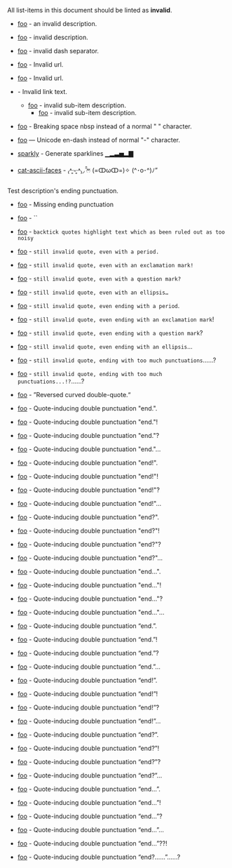 All list-items in this document should be linted as **invalid**.

- [foo](https://foo.com) - an invalid description.
- [foo](https://foo.com) - invalid description.
- [foo](https://foo.com)  -  invalid dash separator.
- [foo]() - Invalid url.
- [foo](test) - Invalid url.
- [](https://foo.com) - Invalid link text.
  - [foo](https://foo.com) - invalid sub-item description.
    - [foo](https://foo.com) - invalid sub-item description.

- [foo](https://foo.com) - Breaking space nbsp instead of a normal " " character.
- [foo](https://foo.com) — Unicode en-dash instead of normal "-" character.

- [sparkly](https://github.com/sindresorhus/sparkly) - Generate sparklines ▁▂▃▅▂▇
- [cat-ascii-faces](https://github.com/melaniecebula/cat-ascii-faces) - ₍˄·͈༝·͈˄₎◞ ̑̑ෆ⃛ (=ↀωↀ=)✧ (^･o･^)ﾉ”

Test description's ending punctuation.
- [foo](https://foo.com) - Missing ending punctuation

- [foo](https://foo.com) - ``
- [foo](https://foo.com) - `backtick quotes highlight text which as been ruled out as too noisy`
- [foo](https://foo.com) - `still invalid quote, even with a period.`
- [foo](https://foo.com) - `still invalid quote, even with an exclamation mark!`
- [foo](https://foo.com) - `still invalid quote, even with a question mark?`
- [foo](https://foo.com) - `still invalid quote, even with an ellipsis…`
- [foo](https://foo.com) - `still invalid quote, even ending with a period`.
- [foo](https://foo.com) - `still invalid quote, even ending with an exclamation mark`!
- [foo](https://foo.com) - `still invalid quote, even ending with a question mark`?
- [foo](https://foo.com) - `still invalid quote, even ending with an ellipsis`…

- [foo](https://foo.com) - `still invalid quote, ending with too much punctuations`…...?
- [foo](https://foo.com) - `still invalid quote, ending with too much punctuations...!?`…...?

- [foo](https://foo.com) - ”Reversed curved double-quote.“

- [foo](https://foo.com) - Quote-inducing double punctuation "end.".
- [foo](https://foo.com) - Quote-inducing double punctuation "end."!
- [foo](https://foo.com) - Quote-inducing double punctuation "end."?
- [foo](https://foo.com) - Quote-inducing double punctuation "end."…
- [foo](https://foo.com) - Quote-inducing double punctuation "end!".
- [foo](https://foo.com) - Quote-inducing double punctuation "end!"!
- [foo](https://foo.com) - Quote-inducing double punctuation "end!"?
- [foo](https://foo.com) - Quote-inducing double punctuation "end!"…
- [foo](https://foo.com) - Quote-inducing double punctuation "end?".
- [foo](https://foo.com) - Quote-inducing double punctuation "end?"!
- [foo](https://foo.com) - Quote-inducing double punctuation "end?"?
- [foo](https://foo.com) - Quote-inducing double punctuation "end?"…
- [foo](https://foo.com) - Quote-inducing double punctuation "end…".
- [foo](https://foo.com) - Quote-inducing double punctuation "end…"!
- [foo](https://foo.com) - Quote-inducing double punctuation "end…"?
- [foo](https://foo.com) - Quote-inducing double punctuation "end…"…

- [foo](https://foo.com) - Quote-inducing double punctuation “end.”.
- [foo](https://foo.com) - Quote-inducing double punctuation “end.”!
- [foo](https://foo.com) - Quote-inducing double punctuation “end.”?
- [foo](https://foo.com) - Quote-inducing double punctuation “end.”…
- [foo](https://foo.com) - Quote-inducing double punctuation “end!”.
- [foo](https://foo.com) - Quote-inducing double punctuation “end!”!
- [foo](https://foo.com) - Quote-inducing double punctuation “end!”?
- [foo](https://foo.com) - Quote-inducing double punctuation “end!”…
- [foo](https://foo.com) - Quote-inducing double punctuation “end?”.
- [foo](https://foo.com) - Quote-inducing double punctuation “end?”!
- [foo](https://foo.com) - Quote-inducing double punctuation “end?”?
- [foo](https://foo.com) - Quote-inducing double punctuation “end?”…
- [foo](https://foo.com) - Quote-inducing double punctuation “end…”.
- [foo](https://foo.com) - Quote-inducing double punctuation “end…”!
- [foo](https://foo.com) - Quote-inducing double punctuation “end…”?
- [foo](https://foo.com) - Quote-inducing double punctuation “end…”…

- [foo](https://foo.com) - Quote-inducing double punctuation “end…”??!
- [foo](https://foo.com) - Quote-inducing double punctuation “end?…...”…...?
